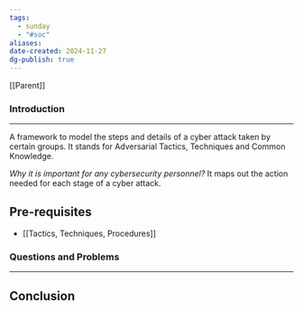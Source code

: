 ```yaml
---
tags:
  - sunday
  - "#soc"
aliases: 
date-created: 2024-11-27
dg-publish: true
---
```

[[Parent]]
### Introduction 
---
A framework to model the steps and details of a cyber attack taken by certain groups. It stands for Adversarial Tactics, Techniques and Common Knowledge.

_Why it is important for any cybersecurity personnel?_ It maps out the action needed for each stage of a cyber attack.
## Pre-requisites

- [[Tactics, Techniques, Procedures]]

### Questions and Problems
---
## Conclusion


